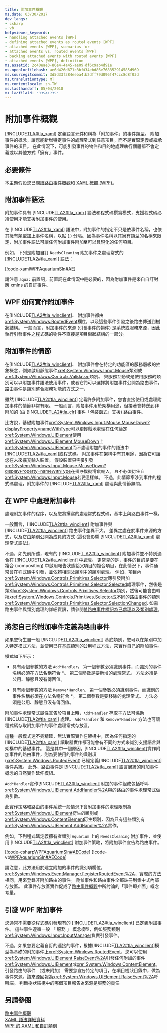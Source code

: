 ```yaml
---
title: 附加事件概觀
ms.date: 03/30/2017
dev_langs:
- csharp
- vb
helpviewer_keywords:
- handling attached events [WPF]
- defining attached events as routed events [WPF]
- attached events [WPF], scenarios for
- attached events vs. routed events [WPF]
- backing attached events with routed events [WPF]
- attached events [WPF], definition
ms.assetid: 2c40eae3-80e4-4a45-ae09-df6c9ab4d91e
ms.openlocfilehash: ae6d426d671c8bf034ebd86e768352914585d969
ms.sourcegitcommit: 3d5d33f384eeba41b2dff79d096f47ccc8d8f03d
ms.translationtype: MT
ms.contentlocale: zh-TW
ms.lasthandoff: 05/04/2018
ms.locfileid: "33541735"
---
```

# <a name="attached-events-overview"></a>附加事件概觀
[!INCLUDE[TLA#tla_xaml](../../../../includes/tlasharptla-xaml-md.md)] 定義語言元件和稱為「附加事件」的事件類型。 附加事件的概念，讓您能新增特定事件的處理常式到任意項目，而不是實際定義或繼承事件的項目。 在此情況下，可能引發事件的物件和目的地處理執行個體都不會定義或以其他方式「擁有」事件。  
  
 
  
<a name="prerequisites"></a>   
## <a name="prerequisites"></a>必要條件  
 本主題假設您已閱讀[路由事件概觀](../../../../docs/framework/wpf/advanced/routed-events-overview.md)和 [XAML 概觀 (WPF)](../../../../docs/framework/wpf/advanced/xaml-overview-wpf.md)。  
  
<a name="Syntax"></a>   
## <a name="attached-event-syntax"></a>附加事件語法  
 附加事件具有 [!INCLUDE[TLA2#tla_xaml](../../../../includes/tla2sharptla-xaml-md.md)] 語法和程式碼撰寫模式，支援程式碼必須使用才能支援附加事件的使用。  
  
 在 [!INCLUDE[TLA2#tla_xaml](../../../../includes/tla2sharptla-xaml-md.md)] 語法中，附加事件的指定不只是依事件名稱，也依其擁有類型加上事件名稱，以點 (.) 分隔。 因為事件名稱以其擁有類型的名稱來限定，附加事件語法可讓任何附加事件附加至可以具現化的任何項目。  
  
 例如，下列是附加自訂 `NeedsCleaning` 附加事件之處理常式的 [!INCLUDE[TLA2#tla_xaml](../../../../includes/tla2sharptla-xaml-md.md)] 語法︰  
  
 [!code-xaml[WPFAquariumSln#AE](../../../../samples/snippets/csharp/VS_Snippets_Wpf/WPFAquariumSln/CSharp/WPFAquarium/Window1.xaml#ae)]  
  
 請注意 `aqua:` 前置詞，前置詞在此情況中是必要的，因為附加事件是來自自訂對應 xmlns 的自訂事件。  
  
<a name="WPFImplements"></a>   
## <a name="how-wpf-implements-attached-events"></a>WPF 如何實作附加事件  
 在[!INCLUDE[TLA2#tla_winclient](../../../../includes/tla2sharptla-winclient-md.md)]、 附加事件都由<xref:System.Windows.RoutedEvent>欄位，以及這些事件引發之後路由傳送到樹狀結構。 一般而言，附加事件的來源 (引發事件的物件) 是系統或服務來源，因此執行引發事件之程式碼的物件不直接是項目樹狀結構的一部分。  
  
<a name="Scenarios"></a>   
## <a name="scenarios-for-attached-events"></a>附加事件的情節  
 在[!INCLUDE[TLA2#tla_winclient](../../../../includes/tla2sharptla-winclient-md.md)]、 附加事件會在特定的功能區的服務層級的抽象概念，例如啟用靜態事件<xref:System.Windows.Input.Mouse>類別或<xref:System.Windows.Controls.Validation>類別。 與服務互動或是使用服務的類別可以以附加事件語法使用事件，或者它們可以選擇將附加事件公開為路由事件，路由事件是類別整合服務功能的方式之一。  
  
 雖然 [!INCLUDE[TLA2#tla_winclient](../../../../includes/tla2sharptla-winclient-md.md)] 定義許多附加事件，您會直接使用或處理附加事件的情節非常有限。 一般而言，附加事件用於架構用途，但接著會轉送到非附加的 (由 [!INCLUDE[TLA2#tla_clr](../../../../includes/tla2sharptla-clr-md.md)] 事件「包裝函式」支援) 路由事件。  
  
 比方說，基礎附加事件<xref:System.Windows.Input.Mouse.MouseDown?displayProperty=nameWithType>可以更輕鬆地處理在任何給定<xref:System.Windows.UIElement>使用<xref:System.Windows.UIElement.MouseDown>上<xref:System.Windows.UIElement>而不處理附加的事件的語法中[!INCLUDE[TLA2#tla_xaml](../../../../includes/tla2sharptla-xaml-md.md)]或程式碼。 附加事件在架構中有其用途，因為它可讓您在未來擴充輸入裝置。 假設裝置只需要引發<xref:System.Windows.Input.Mouse.MouseDown?displayProperty=nameWithType>在排序模擬滑鼠輸入，且不必須衍生自<xref:System.Windows.Input.Mouse>若要這樣做。 不過，此情節牽涉到事件的程式碼處理，附加事件的 [!INCLUDE[TLA2#tla_xaml](../../../../includes/tla2sharptla-xaml-md.md)] 處理與此情節無關。  
  
<a name="Handling"></a>   
## <a name="handling-an-attached-event-in-wpf"></a>在 WPF 中處理附加事件  
 處理附加事件的程序，以及您將撰寫的處理常式程式碼，基本上與路由事件一樣。  
  
 一般而言，[!INCLUDE[TLA2#tla_winclient](../../../../includes/tla2sharptla-winclient-md.md)] 附加事件與 [!INCLUDE[TLA2#tla_winclient](../../../../includes/tla2sharptla-winclient-md.md)] 路由事件差異不大。 差異之處在於事件來源的方式，以及它由類別公開為成員的方式 (這也會影響 [!INCLUDE[TLA2#tla_xaml](../../../../includes/tla2sharptla-xaml-md.md)] 處理常式語法)。  
  
 不過，如先前所述，現有的 [!INCLUDE[TLA2#tla_winclient](../../../../includes/tla2sharptla-winclient-md.md)] 附加事件並不特別適合在 [!INCLUDE[TLA2#tla_winclient](../../../../includes/tla2sharptla-winclient-md.md)] 中處理。 更常見的是，事件的目的是要在複合 (compositing) 中啟用報告狀態給父項目的複合項目，在此情況下，事件通常會在程式碼中引發，並依賴相關父類別中的類別處理。 例如，項目內<xref:System.Windows.Controls.Primitives.Selector>應引發附加<xref:System.Windows.Controls.Primitives.Selector.Selected>處理事件，然後是類別<xref:System.Windows.Controls.Primitives.Selector>類別，然後可能會由轉換<xref:System.Windows.Controls.Primitives.Selector>成不同的路由事件的類別<xref:System.Windows.Controls.Primitives.Selector.SelectionChanged>. 如需路由事件與類別處理的詳細資訊，請參閱[將路由事件標記為已處理以及類別處理](../../../../docs/framework/wpf/advanced/marking-routed-events-as-handled-and-class-handling.md)。  
  
<a name="Custom"></a>   
## <a name="defining-your-own-attached-events-as-routed-events"></a>將您自己的附加事件定義為路由事件  
 如果您衍生自一般 [!INCLUDE[TLA2#tla_winclient](../../../../includes/tla2sharptla-winclient-md.md)] 基底類別，您可以在類別中加入特定模式方法，並使用已在基底類別的公用程式方法，來實作自己的附加事件。  
  
 模式如下所示︰  
  
-   具有兩個參數的方法 `Add*Handler`。 第一個參數必須識別事件，而識別的事件名稱必須在方法名稱符合 *。 第二個參數是要新增的處理常式。 方法必須是公用、靜態且沒有傳回值。  
  
-   具有兩個參數的方法 `Remove*Handler`。 第一個參數必須識別事件，而識別的事件名稱必須在方法名稱符合 *。 第二個參數是要移除的處理常式。 方法必須是公用、靜態且沒有傳回值。  
  
 附加事件處理常式屬性宣告於項目上時，`Add*Handler` 存取子方法可協助 [!INCLUDE[TLA2#tla_xaml](../../../../includes/tla2sharptla-xaml-md.md)] 處理。 `Add*Handler` 和 `Remove*Handler` 方法也可讓程式碼存取附加事件的事件處理常式存放區。  
  
 這種一般模式還不夠精確，無法實際實作在架構中，因為任何指定的 [!INCLUDE[TLA2#tla_xaml](../../../../includes/tla2sharptla-xaml-md.md)] 讀取器實作都可能會有不同的方式來識別支援語言與架構中的基礎事件。 這是其中一個原因，[!INCLUDE[TLA2#tla_winclient](../../../../includes/tla2sharptla-winclient-md.md)]實作附加事件的路由事件，則為要使用的事件的識別項 (<xref:System.Windows.RoutedEvent>) 已經定義[!INCLUDE[TLA2#tla_winclient](../../../../includes/tla2sharptla-winclient-md.md)]事件系統。 此外，路由事件是 [!INCLUDE[TLA2#tla_xaml](../../../../includes/tla2sharptla-xaml-md.md)] 語言層級的附加事件概念的自然實作延伸模組。  
  
 `Add*Handler`實作[!INCLUDE[TLA2#tla_winclient](../../../../includes/tla2sharptla-winclient-md.md)]附加的事件組成包括呼叫<xref:System.Windows.UIElement.AddHandler%2A>與的路由的事件處理常式做為引數。  
  
 此實作策略和路由的事件系統一般情況下會附加事件的處理限制為<xref:System.Windows.UIElement>衍生的類別或<xref:System.Windows.ContentElement>衍生類別，因為只有這些類別有<xref:System.Windows.UIElement.AddHandler%2A>實作。  
  
 例如，下列程式碼定義擁有者類別 `Aquarium` 上的 `NeedsCleaning` 附加事件，並使用 [!INCLUDE[TLA2#tla_winclient](../../../../includes/tla2sharptla-winclient-md.md)] 附加事件策略，將附加事件宣告為路由事件。  
  
 [!code-csharp[WPFAquariumSln#AECode](../../../../samples/snippets/csharp/VS_Snippets_Wpf/WPFAquariumSln/CSharp/WPFAquariumObjects/Class1.cs#aecode)]
 [!code-vb[WPFAquariumSln#AECode](../../../../samples/snippets/visualbasic/VS_Snippets_Wpf/WPFAquariumSln/visualbasic/wpfaquariumobjects/class1.vb#aecode)]  
  
 請注意，此方法用於建立附加的事件的識別項欄位， <xref:System.Windows.EventManager.RegisterRoutedEvent%2A>，實際的方法相同，用來登錄非附加路由的事件。 附加事件和路由事件全都註冊到集中式內部存放區。 此事件存放區實作促成了[路由事件概觀](../../../../docs/framework/wpf/advanced/routed-events-overview.md)中所討論的「事件即介面」概念考量。  
  
<a name="Raising"></a>   
## <a name="raising-a-wpf-attached-event"></a>引發 WPF 附加事件  
 您通常不需要從程式碼引發現有的 [!INCLUDE[TLA2#tla_winclient](../../../../includes/tla2sharptla-winclient-md.md)] 已定義附加事件。 這些事件遵循一般 「 服務 」 概念模型，例如服務類別<xref:System.Windows.Input.InputManager>負責引發事件。  
  
 不過，如果您要定義自訂的連接的事件，根據[!INCLUDE[TLA2#tla_winclient](../../../../includes/tla2sharptla-winclient-md.md)]模型為基礎的附加事件上<xref:System.Windows.RoutedEvent>，您可以使用<xref:System.Windows.UIElement.RaiseEvent%2A>引發任何附加的事件<xref:System.Windows.UIElement>或<xref:System.Windows.ContentElement>。 引發路由的事件 （或未附加） 需要您宣告特定的項目，在項目樹狀目錄中，做為事件來源。該來源回報為<xref:System.Windows.UIElement.RaiseEvent%2A>呼叫端。 判斷樹狀結構中的哪個項目報告為來源是服務的責任  
  
## <a name="see-also"></a>另請參閱  
 [路由事件概觀](../../../../docs/framework/wpf/advanced/routed-events-overview.md)  
 [XAML 語法詳細資料](../../../../docs/framework/wpf/advanced/xaml-syntax-in-detail.md)  
 [WPF 的 XAML 和自訂類別](../../../../docs/framework/wpf/advanced/xaml-and-custom-classes-for-wpf.md)
